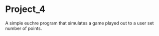 Project_4
=========

A simple euchre program that simulates a game played out to a user set number of points. 
